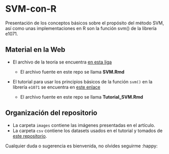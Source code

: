 # SVM-con-R
Presentación de los conceptos básicos sobre el propósito del método SVM, así como unas implementaciones en R son la función svm() de la librería e1071.

## Material en la Web

- El archivo de la teoría se encuentra [en esta liga](https://maquinas-de-soporte-vectorial.netlify.app/)
  - El archivo fuente en este repo se llama __SVM.Rmd__

- El tutorial para usar los principios básicos de la función `svm()` en la librería `e1071` se encuentra en [este enlace](https://carlos-arguello.shinyapps.io/Tutorial_SVM/)
  - El archivo fuente en este repo se llama __Tutorial_SVM.Rmd__

## Organización del repositorio

- La carpeta `images` contiene las imágenes presentadas en el artículo.
- La carpeta `csv` contiene los datasets usados en el tutorial y tomados de [este repositorio](https://vincentarelbundock.github.io/Rdatasets/articles/data.html).

Cualquier duda o sugerencia es bienvenida, no olvides seguirme :happy:
